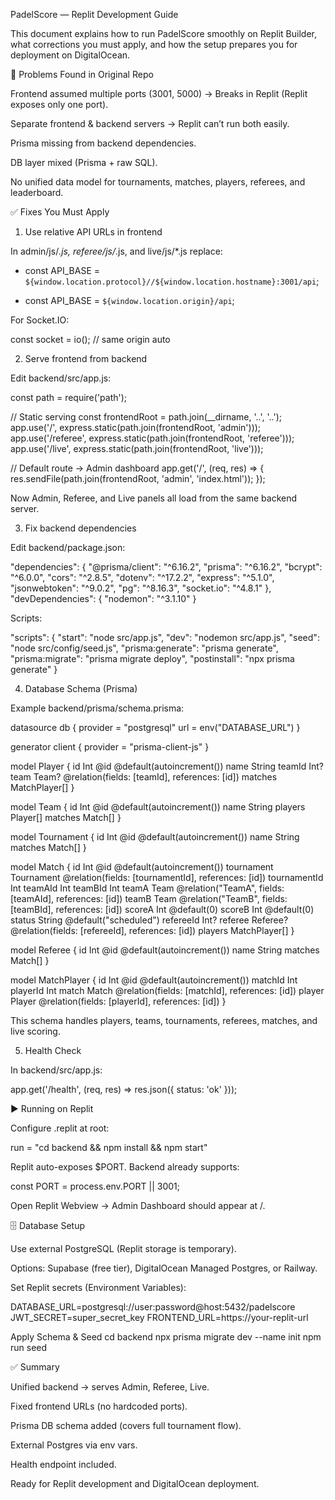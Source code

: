 PadelScore — Replit Development Guide

This document explains how to run PadelScore smoothly on Replit Builder, what corrections you must apply, and how the setup prepares you for deployment on DigitalOcean.

🚩 Problems Found in Original Repo

Frontend assumed multiple ports (3001, 5000) → Breaks in Replit (Replit exposes only one port).

Separate frontend & backend servers → Replit can’t run both easily.

Prisma missing from backend dependencies.

DB layer mixed (Prisma + raw SQL).

No unified data model for tournaments, matches, players, referees, and leaderboard.

✅ Fixes You Must Apply
1) Use relative API URLs in frontend

In admin/js/*.js, referee/js/*.js, and live/js/*.js replace:

- const API_BASE = `${window.location.protocol}//${window.location.hostname}:3001/api`;
+ const API_BASE = `${window.location.origin}/api`;


For Socket.IO:

const socket = io(); // same origin auto

2) Serve frontend from backend

Edit backend/src/app.js:

const path = require('path');

// Static serving
const frontendRoot = path.join(__dirname, '..', '..');
app.use('/', express.static(path.join(frontendRoot, 'admin')));
app.use('/referee', express.static(path.join(frontendRoot, 'referee')));
app.use('/live', express.static(path.join(frontendRoot, 'live')));

// Default route → Admin dashboard
app.get('/', (req, res) => {
  res.sendFile(path.join(frontendRoot, 'admin', 'index.html'));
});


Now Admin, Referee, and Live panels all load from the same backend server.

3) Fix backend dependencies

Edit backend/package.json:

"dependencies": {
  "@prisma/client": "^6.16.2",
  "prisma": "^6.16.2",
  "bcrypt": "^6.0.0",
  "cors": "^2.8.5",
  "dotenv": "^17.2.2",
  "express": "^5.1.0",
  "jsonwebtoken": "^9.0.2",
  "pg": "^8.16.3",
  "socket.io": "^4.8.1"
},
"devDependencies": {
  "nodemon": "^3.1.10"
}


Scripts:

"scripts": {
  "start": "node src/app.js",
  "dev": "nodemon src/app.js",
  "seed": "node src/config/seed.js",
  "prisma:generate": "prisma generate",
  "prisma:migrate": "prisma migrate deploy",
  "postinstall": "npx prisma generate"
}

4) Database Schema (Prisma)

Example backend/prisma/schema.prisma:

datasource db {
  provider = "postgresql"
  url      = env("DATABASE_URL")
}

generator client {
  provider = "prisma-client-js"
}

model Player {
  id        Int      @id @default(autoincrement())
  name      String
  teamId    Int?
  team      Team?    @relation(fields: [teamId], references: [id])
  matches   MatchPlayer[]
}

model Team {
  id        Int      @id @default(autoincrement())
  name      String
  players   Player[]
  matches   Match[]
}

model Tournament {
  id        Int      @id @default(autoincrement())
  name      String
  matches   Match[]
}

model Match {
  id          Int        @id @default(autoincrement())
  tournament  Tournament @relation(fields: [tournamentId], references: [id])
  tournamentId Int
  teamAId     Int
  teamBId     Int
  teamA       Team       @relation("TeamA", fields: [teamAId], references: [id])
  teamB       Team       @relation("TeamB", fields: [teamBId], references: [id])
  scoreA      Int        @default(0)
  scoreB      Int        @default(0)
  status      String     @default("scheduled")
  refereeId   Int?
  referee     Referee?   @relation(fields: [refereeId], references: [id])
  players     MatchPlayer[]
}

model Referee {
  id       Int      @id @default(autoincrement())
  name     String
  matches  Match[]
}

model MatchPlayer {
  id       Int     @id @default(autoincrement())
  matchId  Int
  playerId Int
  match    Match   @relation(fields: [matchId], references: [id])
  player   Player  @relation(fields: [playerId], references: [id])
}


This schema handles players, teams, tournaments, referees, matches, and live scoring.

5) Health Check

In backend/src/app.js:

app.get('/health', (req, res) => res.json({ status: 'ok' }));

▶ Running on Replit

Configure .replit at root:

run = "cd backend && npm install && npm start"


Replit auto-exposes $PORT. Backend already supports:

const PORT = process.env.PORT || 3001;


Open Replit Webview → Admin Dashboard should appear at /.

🗄️ Database Setup

Use external PostgreSQL (Replit storage is temporary).

Options: Supabase (free tier), DigitalOcean Managed Postgres, or Railway.

Set Replit secrets (Environment Variables):

DATABASE_URL=postgresql://user:password@host:5432/padelscore
JWT_SECRET=super_secret_key
FRONTEND_URL=https://your-replit-url

Apply Schema & Seed
cd backend
npx prisma migrate dev --name init
npm run seed

✅ Summary

Unified backend → serves Admin, Referee, Live.

Fixed frontend URLs (no hardcoded ports).

Prisma DB schema added (covers full tournament flow).

External Postgres via env vars.

Health endpoint included.

Ready for Replit development and DigitalOcean deployment.
